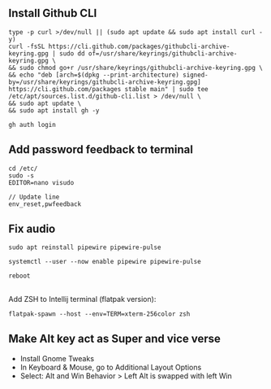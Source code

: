 ## Install Github CLI
```
type -p curl >/dev/null || (sudo apt update && sudo apt install curl -y)
curl -fsSL https://cli.github.com/packages/githubcli-archive-keyring.gpg | sudo dd of=/usr/share/keyrings/githubcli-archive-keyring.gpg \
&& sudo chmod go+r /usr/share/keyrings/githubcli-archive-keyring.gpg \
&& echo "deb [arch=$(dpkg --print-architecture) signed-by=/usr/share/keyrings/githubcli-archive-keyring.gpg] https://cli.github.com/packages stable main" | sudo tee /etc/apt/sources.list.d/github-cli.list > /dev/null \
&& sudo apt update \
&& sudo apt install gh -y
```
```
gh auth login
```
## Add password feedback to terminal

```
cd /etc/ 
sudo -s
EDITOR=nano visudo

// Update line
env_reset,pwfeedback
```


## Fix audio 
```
sudo apt reinstall pipewire pipewire-pulse
```
```
systemctl --user --now enable pipewire pipewire-pulse
```
```
reboot
```

##
Add ZSH to Intellij terminal (flatpak version):
```
flatpak-spawn --host --env=TERM=xterm-256color zsh
```

## Make Alt key act as Super and vice verse
- Install Gnome Tweaks
- In Keyboard & Mouse, go to Additional Layout Options
- Select: Alt and Win Behavior > Left Alt is swapped with left Win
